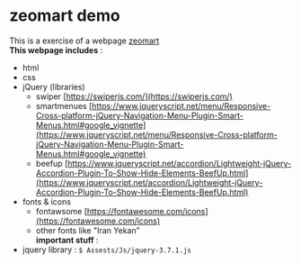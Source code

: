 # zeomart demo
This is a exercise of a webpage [zeomart](https://demo.zeomart.ir/marketplace-3/)\
**This webpage includes** :
- html
- css
- jQuery (libraries)
    - swiper [https://swiperjs.com/](https://swiperjs.com/)
    - smartmenues [https://www.jqueryscript.net/menu/Responsive-Cross-platform-jQuery-Navigation-Menu-Plugin-Smart-Menus.html#google_vignette](https://www.jqueryscript.net/menu/Responsive-Cross-platform-jQuery-Navigation-Menu-Plugin-Smart-Menus.html#google_vignette)
    - beefup [https://www.jqueryscript.net/accordion/Lightweight-jQuery-Accordion-Plugin-To-Show-Hide-Elements-BeefUp.html](https://www.jqueryscript.net/accordion/Lightweight-jQuery-Accordion-Plugin-To-Show-Hide-Elements-BeefUp.html)
- fonts & icons
   - fontawsome [https://fontawesome.com/icons](https://fontawesome.com/icons)
   - other fonts like "Iran Yekan"\
**important stuff** :
- jquery library : `$ Assests/Js/jquery-3.7.1.js`
